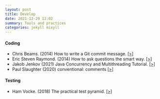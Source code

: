 ```yaml
---
layout: post
title: Develop
date: 2021-12-29 12:02
summary: Tools and practices
categories: jekyll mixyll
---
```


#### Coding

- Chris Beams. (2014) How to write a Git commit message. [[>]](https://chris.beams.io/posts/git-commit/)
- Eric Steven Raymond. (2014) How to ask questions the smart way. [[>]](http://catb.org/~esr/faqs/smart-questions.html)
- Jakob Jenkov (2021) Java Concurrency and Multithreading Tutorial. [[>]](http://tutorials.jenkov.com/java-concurrency/index.html)
- Paul Slaughter (2020) conventional: comments [[>]](https://conventionalcomments.org/)

#### Testing

- Ham Vocke. (2018) The practical test pyramid. [[>]](https://martinfowler.com/articles/practical-test-pyramid.html)